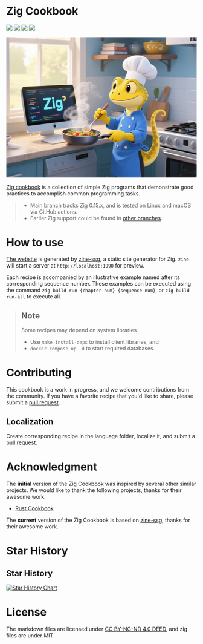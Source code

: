 # Zig Cookbook

[![](https://img.shields.io/discord/1155469703846834187?label=Chat%20on%20Discord)](https://discord.gg/bAehMGPb2R)
[![](https://img.shields.io/github/stars/zigcc/zig-cookbook?style=square&color=#30a14e)](https://github.com/zigcc/zig-cookbook/stargazers)
[![](https://github.com/zigcc/zig-cookbook/actions/workflows/ci.yml/badge.svg)](https://github.com/zigcc/zig-cookbook/actions/workflows/ci.yml)
[![](https://github.com/zigcc/zig-cookbook/actions/workflows/pages.yml/badge.svg)](https://github.com/zigcc/zig-cookbook/actions/workflows/pages.yml)

![Zig Cookbook Logo](./assets/images/logo.webp)

[Zig cookbook](https://github.com/zigcc/zig-cookbook) is a collection of simple Zig programs that demonstrate good practices to accomplish common programming tasks.

> - Main branch tracks Zig 0.15.x, and is tested on Linux and macOS via GitHub actions.
> - Earlier Zig support could be found in [other branches](https://github.com/zigcc/zig-cookbook/branches).

# How to use

[The website](https://cookbook.ziglang.cc/) is generated by [zine-ssg](https://zine-ssg.io), a static site generator for Zig. `zine` will start a server at `http://localhost:1990` for preview.

Each recipe is accompanied by an illustrative example named after its corresponding sequence number. These examples can be executed using the command `zig build run-{chapter-num}-{sequence-num}`, or `zig build run-all` to execute all.

> ## Note
>
> Some recipes may depend on system libraries
>
> - Use `make install-deps` to install client libraries, and
> - `docker-compose up -d` to start required databases.

# Contributing

This cookbook is a work in progress, and we welcome contributions from the community. If you have a favorite recipe that you'd like to share, please submit a [pull request](https://github.com/zigcc/zig-cookbook/pulls).

## Localization

Create corresponding recipe in the language folder, localize it, and submit a [pull request](https://github.com/zigcc/zig-cookbook/pulls).

# Acknowledgment

The **initial** version of the Zig Cookbook was inspired by several other similar projects. We would like to thank the following projects, thanks for their awesome work.

- [Rust Cookbook](https://github.com/rust-lang-nursery/rust-cookbook)

The **current** version of the Zig Cookbook is based on [zine-ssg](https://zine-ssg.io), thanks for their awesome work.

# Star History

## Star History

[![Star History Chart](https://api.star-history.com/svg?repos=zigcc/zig-cookbook&type=Date)](https://www.star-history.com/#zigcc/zig-cookbook&Date)

# License

The markdown files are licensed under [CC BY-NC-ND 4.0 DEED](https://creativecommons.org/licenses/by-nc-nd/4.0/), and zig files are under MIT.
